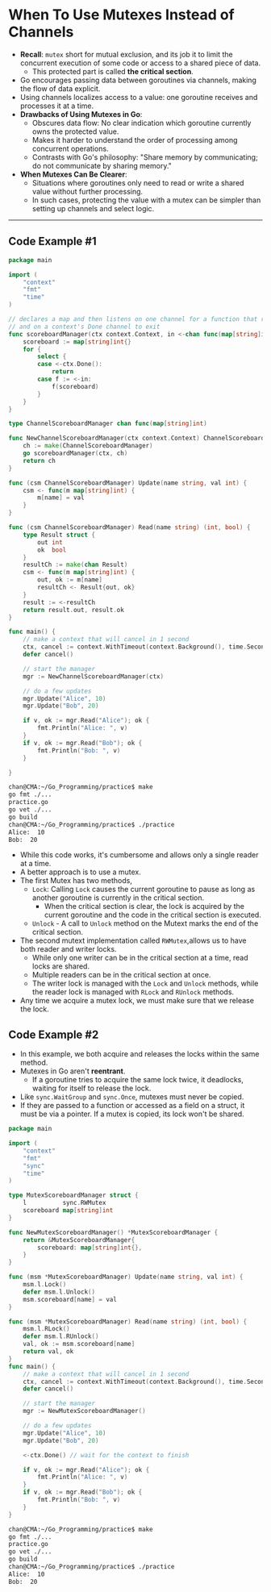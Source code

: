# When To Use Mutexes Instead of Channels 

- **Recall**: `mutex` short for mutual exclusion, and its job it to limit the concurrent execution of some code or access to a shared piece of data.
  - This protected part is called **the critical section**.
- Go encourages passing data between goroutines via channels, making the flow of data explicit. 
- Using channels localizes access to a value: one goroutine receives and processes it at a time.
- **Drawbacks of Using Mutexes in Go**:
  - Obscures data flow: No clear indication which goroutine currently owns the protected value. 
  - Makes it harder to understand the order of processing among concurrent operations.
  - Contrasts with Go's philosophy: "Share memory by communicating; do not communicate by sharing memory."
- **When Mutexes Can Be Clearer**:
  - Situations where goroutines only need to read or write a shared value without further processing. 
  - In such cases, protecting the value with a mutex can be simpler than setting up channels and select logic.

---

## Code Example #1

```go
package main

import (
	"context"
	"fmt"
	"time"
)

// declares a map and then listens on one channel for a function that reads or modifies the map
// and on a context's Done channel to exit
func scoreboardManager(ctx context.Context, in <-chan func(map[string]int)) {
	scoreboard := map[string]int{}
	for {
		select {
		case <-ctx.Done():
			return
		case f := <-in:
			f(scoreboard)
		}
	}
}

type ChannelScoreboardManager chan func(map[string]int)

func NewChannelScoreboardManager(ctx context.Context) ChannelScoreboardManager {
	ch := make(ChannelScoreboardManager)
	go scoreboardManager(ctx, ch)
	return ch
}

func (csm ChannelScoreboardManager) Update(name string, val int) {
	csm <- func(m map[string]int) {
		m[name] = val
	}
}

func (csm ChannelScoreboardManager) Read(name string) (int, bool) {
	type Result struct {
		out int
		ok  bool
	}
	resultCh := make(chan Result)
	csm <- func(m map[string]int) {
		out, ok := m[name]
		resultCh <- Result{out, ok}
	}
	result := <-resultCh
	return result.out, result.ok
}

func main() {
	// make a context that will cancel in 1 second
	ctx, cancel := context.WithTimeout(context.Background(), time.Second)
	defer cancel()

	// start the manager
	mgr := NewChannelScoreboardManager(ctx)

	// do a few updates
	mgr.Update("Alice", 10)
	mgr.Update("Bob", 20)

	if v, ok := mgr.Read("Alice"); ok {
		fmt.Println("Alice: ", v)
	}
	if v, ok := mgr.Read("Bob"); ok {
		fmt.Println("Bob: ", v)
	}

}
```

```sh
chan@CMA:~/Go_Programming/practice$ make
go fmt ./...
practice.go
go vet ./...
go build
chan@CMA:~/Go_Programming/practice$ ./practice
Alice:  10
Bob:  20
```

- While this code works, it's cumbersome and allows only a single reader at a time.
- A better approach is to use a mutex.
- The first Mutex has two methods,
  - `Lock`: Calling `Lock` causes the current goroutine to pause as long as another goroutine is currently in the critical section.
    - When the critical section is clear, the lock is acquired by the current goroutine and the code in the critical section is executed.
  - `Unlock` - A call to `Unlock` method on the Mutext marks the end of the critical section. 
- The second mutext implementation called `RWMutex`,allows us to have both reader and writer locks.
  - While only one writer can be in the critical section at a time, read locks are shared.
  - Multiple readers can be in the critical section at once.
  - The writer lock is managed with the `Lock` and `Unlock` methods, while the reader lock is managed with `RLock` and `RUnlock` methods.
- Any time we acquire a mutex lock, we must make sure that we release the lock.

## Code Example #2

- In this example, we both acquire and releases the locks within the same method.
- Mutexes in Go aren't **reentrant**. 
  - If a goroutine tries to acquire the same lock twice, it deadlocks, waiting for itself to release the lock.
- Like `sync.WaitGroup` and `sync.Once`, mutexes must never be copied.
- If they are passed to a function or accessed as a field on a struct, it must be via a pointer. If a mutex is copied, its lock won't be shared.

```go
package main

import (
	"context"
	"fmt"
	"sync"
	"time"
)

type MutexScoreboardManager struct {
	l          sync.RWMutex
	scoreboard map[string]int
}

func NewMutexScoreboardManager() *MutexScoreboardManager {
	return &MutexScoreboardManager{
		scoreboard: map[string]int{},
	}
}

func (msm *MutexScoreboardManager) Update(name string, val int) {
	msm.l.Lock()
	defer msm.l.Unlock()
	msm.scoreboard[name] = val
}

func (msm *MutexScoreboardManager) Read(name string) (int, bool) {
	msm.l.RLock()
	defer msm.l.RUnlock()
	val, ok := msm.scoreboard[name]
	return val, ok
}
func main() {
	// make a context that will cancel in 1 second
	ctx, cancel := context.WithTimeout(context.Background(), time.Second)
	defer cancel()

	// start the manager
	mgr := NewMutexScoreboardManager()

	// do a few updates
	mgr.Update("Alice", 10)
	mgr.Update("Bob", 20)

	<-ctx.Done() // wait for the context to finish

	if v, ok := mgr.Read("Alice"); ok {
		fmt.Println("Alice: ", v)
	}
	if v, ok := mgr.Read("Bob"); ok {
		fmt.Println("Bob: ", v)
	}
}
```

```sh
chan@CMA:~/Go_Programming/practice$ make
go fmt ./...
practice.go
go vet ./...
go build
chan@CMA:~/Go_Programming/practice$ ./practice
Alice:  10
Bob:  20
```

